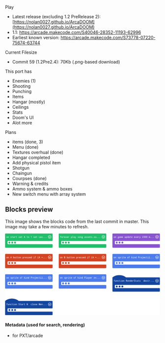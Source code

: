 Play
- Latest release (excluding 1.2 PreRelease 2): [https://nolan0027.github.io/ArcaDOOM](https://nolan0027.github.io/ArcaDOOM)
- 1.1: https://arcade.makecode.com/S40046-28352-11193-62996
- Earliest known version: https://arcade.makecode.com/S73778-07220-75674-63744

Current Filesize
- Commit 59 (1.2Pre2.4): 70Kb (.png-based download)

This port has
- Enemies (1)
- Shooting
- Punching
- Items
- Hangar (mostly)
- Ceilings
- Stats
- Doom's UI
- Alot more

Plans
- items (done, 3)
- Menu (done)
- Textures overhual (done)
- Hangar completed
- Add physical pistol item
- Shotgun
- Chaingun
- Courpses (done)
- Warning & credits
- Ammo system & ammo boxes
- New switch menu with array system

## Blocks preview

This image shows the blocks code from the last commit in master. 
This image may take a few minutes to refresh.

![A rendered view of the blocks](https://github.com/nolan0027/arcadoom/raw/master/.github/makecode/blocks.png)

#### Metadata (used for search, rendering)

* for PXT/arcade
<script src="https://makecode.com/gh-pages-embed.js"></script><script>makeCodeRender("{{ site.makecode.home_url }}", "{{ site.github.owner_name }}/{{ site.github.repository_name }}");</script>
